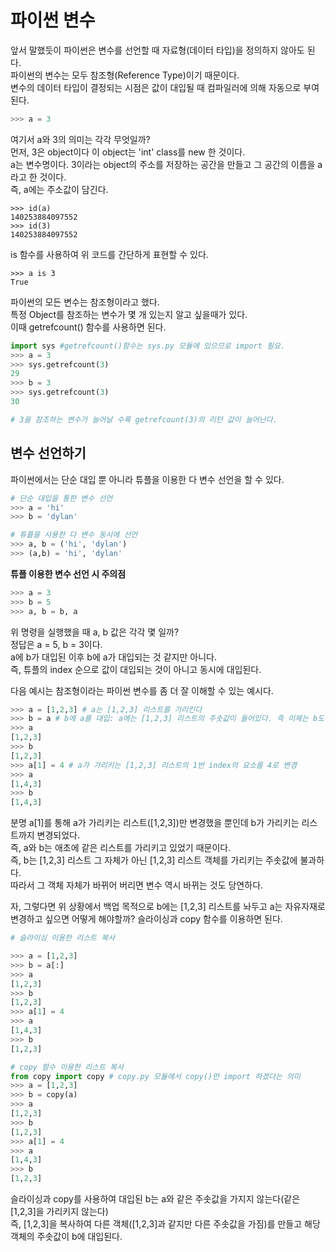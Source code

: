 파이썬 변수
============
앞서 말했듯이 파이썬은 변수를 선언할 때 자료형(데이터 타입)을 정의하지 않아도 된다.  
파이썬의 변수는 모두 참조형(Reference Type)이기 때문이다.  
변수의 데이터 타입이 결정되는 시점은 값이 대입될 때 컴파일러에 의해 자동으로 부여된다.  

```python
>>> a = 3
```

여기서 a와 3의 의미는 각각 무엇일까?  
먼저, 3은 object이다 이 object는 'int' class를 new 한 것이다.  
a는 변수명이다. 3이라는 object의 주소를 저장하는 공간을 만들고 그 공간의 이름을 a라고 한 것이다.  
즉, a에는 주소값이 담긴다.  

```
>>> id(a)
140253884097552
>>> id(3)
140253884097552
```

is 함수를 사용하여 위 코드를 간단하게 표현할 수 있다.
```
>>> a is 3
True
```
파이썬의 모든 변수는 참조형이라고 했다.  
특정 Object를 참조하는 변수가 몇 개 있는지 알고 싶을때가 있다.  
이때 getrefcount() 함수를 사용하면 된다.  

```python
import sys #getrefcount()함수는 sys.py 모듈에 있으므로 import 필요.
>>> a = 3
>>> sys.getrefcount(3)
29
>>> b = 3
>>> sys.getrefcount(3)
30

# 3을 참조하는 변수가 늘어날 수록 getrefcount(3)의 리턴 값이 늘어난다.
```

변수 선언하기
---------------
파이썬에서는 단순 대입 뿐 아니라 튜플을 이용한 다 변수 선언을 할 수 있다.

``` python
# 단순 대입을 통한 변수 선언
>>> a = 'hi'
>>> b = 'dylan'

# 튜플을 사용한 다 변수 동시에 선언
>>> a, b = ('hi', 'dylan')
>>> (a,b) = 'hi', 'dylan'
```

**튜플 이용한 변수 선언 시 주의점**
```python
>>> a = 3
>>> b = 5
>>> a, b = b, a
```
위 명령을 실행했을 때 a, b 값은 각각 몇 일까?  
정답은 a = 5, b = 3이다.  
a에 b가 대입된 이후 b에 a가 대입되는 것 같지만 아니다.  
즉, 튜플의 index 순으로 값이 대입되는 것이 아니고 동시에 대입된다.  

다음 예시는 참조형이라는 파이썬 변수를 좀 더 잘 이해할 수 있는 예시다.
```python
>>> a = [1,2,3] # a는 [1,2,3] 리스트를 가리킨다
>>> b = a # b에 a를 대입: a에는 [1,2,3] 리스트의 주솟값이 들어있다. 즉 이제는 b도 [1,2,3] 리스트를 가리킨다.
>>> a
[1,2,3]
>>> b
[1,2,3]
>>> a[1] = 4 # a가 가리키는 [1,2,3] 리스트의 1번 index의 요소를 4로 변경
>>> a
[1,4,3]
>>> b
[1,4,3]
```
분명 a[1]를 통해 a가 가리키는 리스트([1,2,3])만 변경했을 뿐인데 b가 가리키는 리스트까지 변경되었다.  
즉, a와 b는 애초에 같은 리스트를 가리키고 있었기 때문이다.  
즉, b는 [1,2,3] 리스트 그 자체가 아닌 [1,2,3] 리스트 객체를 가리키는 주솟값에 불과하다.  
따라서 그 객체 자체가 바뀌어 버리면 변수 역시 바뀌는 것도 당연하다.  

자, 그렇다면 위 상황에서 백업 목적으로 b에는 [1,2,3] 리스트를 놔두고 a는 자유자재로 변경하고 싶으면 어떻게 해야할까?
슬라이싱과 copy 함수를 이용하면 된다.
``` python
# 슬라이싱 이용한 리스트 복사

>>> a = [1,2,3]
>>> b = a[:]
>>> a
[1,2,3]
>>> b
[1,2,3]
>>> a[1] = 4
>>> a
[1,4,3]
>>> b
[1,2,3]

# copy 함수 이용한 리스트 복사
from copy import copy # copy.py 모듈에서 copy()만 import 하겠다는 의미
>>> a = [1,2,3]
>>> b = copy(a)
>>> a
[1,2,3]
>>> b
[1,2,3]
>>> a[1] = 4
>>> a
[1,4,3]
>>> b
[1,2,3]
```
슬라이싱과 copy를 사용하여 대입된 b는 a와 같은 주솟값을 가지지 않는다(같은 [1,2,3]을 가리키지 않는다)  
즉, [1,2,3]을 복사하여 다른 객체([1,2,3]과 같지만 다른 주솟값을 가짐)를 만들고 해당 객체의 주솟값이 b에 대입된다.  
